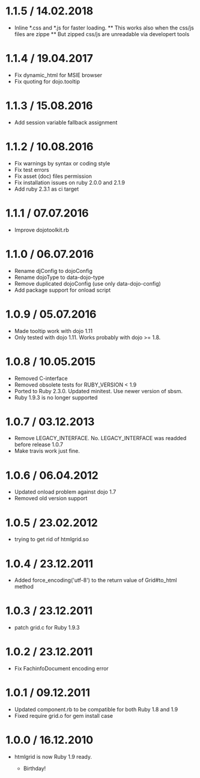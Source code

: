 # 1.1.5 / 14.02.2018

* Inline *.css and *.js for faster loading.
** This works also when the css/js files are zippe
** But zipped css/js are unreadable via developert tools

# 1.1.4 / 19.04.2017

* Fix dynamic_html for MSIE browser
* Fix quoting for dojo.tooltip

# 1.1.3 / 15.08.2016

* Add session variable fallback assignment

# 1.1.2 / 10.08.2016

* Fix warnings by syntax or coding style
* Fix test errors
* Fix asset (doc) files permission
* Fix installation issues on ruby 2.0.0 and 2.1.9
* Add ruby 2.3.1 as ci target

# 1.1.1 / 07.07.2016

* Improve dojotoolkit.rb

# 1.1.0 / 06.07.2016

* Rename djConfig to dojoConfig
* Rename dojoType to data-dojo-type
* Remove duplicated dojoConfig (use only data-dojo-config)
* Add package support for onload script

# 1.0.9 / 05.07.2016

* Made tooltip work with dojo 1.11
* Only tested with dojo 1.11. Works probably with dojo >= 1.8.

# 1.0.8 / 10.05.2015

* Removed C-interface
* Removed obsolete tests for RUBY_VERSION < 1.9
* Ported to Ruby 2.3.0. Updated minitest. Use newer version of sbsm.
* Ruby 1.9.3 is no longer supported

# 1.0.7 / 03.12.2013

* Remove LEGACY_INTERFACE. No. LEGACY_INTERFACE was readded before release 1.0.7
* Make travis work just fine.

# 1.0.6 / 06.04.2012

*  Updated onload problem against dojo 1.7
*  Removed old version support

# 1.0.5 / 23.02.2012

* trying to get rid of htmlgrid.so

# 1.0.4 / 23.12.2011

* Added force_encoding('utf-8') to the return value of Grid#to_html method

# 1.0.3 / 23.12.2011

* patch grid.c for Ruby 1.9.3

# 1.0.2 / 23.12.2011

* Fix FachinfoDocument encoding error

# 1.0.1 / 09.12.2011

* Updated component.rb to be compatible for both Ruby 1.8 and 1.9
* Fixed require grid.o for gem install case

# 1.0.0 / 16.12.2010

* htmlgrid is now Ruby 1.9 ready.

  * Birthday!

